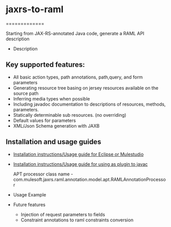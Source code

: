 # jaxrs-to-raml
=============

Starting from JAX-RS-annotated Java code, generate a RAML API description
- Description

## Key supported features:
 * All basic action types, path annotations, path,query, and form parameters
 * Generating resource tree basing on jersey resources available on the source path
 * Inferring media types when possible
 * Including javadoc documentation to descriptions of resources, methods, parameters.
 * Statically determinable sub resources. (no overriding)
 * Default values for parameters
 * XML/Json Schema generation with JAXB

## Installation and usage guides

- [Installation instructions/Usage guide for Eclipse or Mulestudio](https://github.com/mulesoft/jaxrs-to-raml/blob/master/install.md)
- [Installation instructions/Usage guide for using as plugin to javac](https://github.com/mulesoft/jaxrs-to-raml/blob/master/javac.md)


 
  
  APT processor class name - com.mulesoft.jaxrs.raml.annotation.model.apt.RAMLAnnotationProcessor

- Usage Example

- Future features
  * Injection of request parameters to fields
  * Constraint annotations to raml constraints conversion

